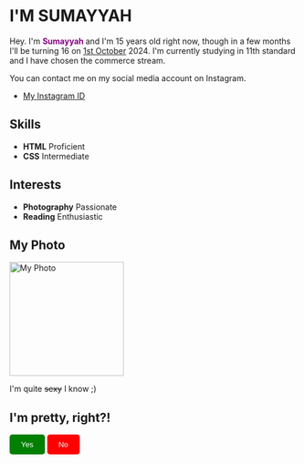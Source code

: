 <!DOCTYPE html>
<html lang="en">
<head>
  <meta charset="UTF-8">
  <meta name="viewport" content="width=device-width, initial-scale=1.0">
  <title>Personal Portfolio</title>
</head>
<body>
  <h1>I'M SUMAYYAH</h1>
  <p>Hey. I'm <b><span style="color: purple;">Sumayyah</span> </b>and I'm 15 years old right now, though in a few months I'll be turning 16 on <u>1st October</u> 2024. I'm currently studying in 11th standard and I have chosen the commerce stream.</p>
  <p>You can contact me on my social media account on Instagram.</p>
  <nav>
    <ul>
      <li><a href="https://www.instagram.com/snowflake._.04">My Instagram ID</a></li>
    </ul>
  </nav>
<section id="skills">
  <h2>Skills</h2>
  <ul>
    <li>
      <span class="skill-name">HTML</span>
      <span class="skill-level">Proficient</span>
    </li>
    <li>
      <span class="skill-name">CSS</span>
      <span class="skill-level">Intermediate</span>
    </li>
    <!-- Add more skills here -->
  </ul>
</section>
<style>
  .skill-name {
    font-weight: bold;
  }

  .skill-level {
    color: green; /* Adjust color based on proficiency level */
  }
</style>
<section id="interests">
  <h2>Interests</h2>
  <ul>
    <li>
      <span class="interest">Photography</span>
      <span class="level">Passionate</span>
    </li>
    <li>
      <span class="interest">Reading</span>
      <span class="level">Enthusiastic</span>
    </li>
    <!-- Add more interests here -->
  </ul>
</section>
<style>
  .interest {
    font-weight: bold;
  }

  .level {
    color: red; /* Adjust color based on enthusiasm level */
  }
</style>
<h2> My Photo </h2>
 <img src="C:\Users\Arshad Khan\Documents\13.jpg" alt="My Photo" height= "200" width="200">
 <P> I'm quite <s>sexy</s> I know ;) </p>

 <h2> I'm pretty, right?! </h2>
<button onclick="alert('Aww thanks! I knew it')" style="background-color:green; color:white; padding: 10px 20px; border:none;border-radius:5px; cursor:pointer;">Yes</button>
<button onclick="alert('No darling, you can\'t say that')" style="background-color:red; color:white; padding: 10px 20px; border:none; border-radius:5px; cursor:pointer;">No </button>
</body>
</html>
